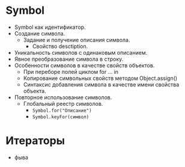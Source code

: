 # Symbol

* Symbol как идентификатор.
* Создание символа.
  * Задание и получение описания символа.
    * Свойство desctiption.
* Уникальность символов с одинаковым описанием.
* Явное преобразование символа в строку.
* Особенности символов в качестве свойств объектов.
  * При переборе полей циклом for ... in
  * Копирование символьных свойств методом Object.assign()
  * Синтаксис добавления символа в качестве имени свойства объекта.
* Повторное использование символов.
  * Глобальный реестр символов.
    * `Symbol.for("Описание")`
    * `Symbol.keyFor(символ)`



# Итераторы

* фыва